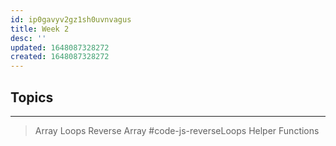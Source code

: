 ```yaml
---
id: ip0gavyv2gz1sh0uvnvagus
title: Week 2
desc: ''
updated: 1648087328272
created: 1648087328272
---
```


## Topics
---------
> Array Loops
> Reverse Array #code-js-reverseLoops
> Helper Functions
>
